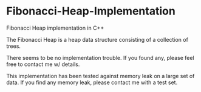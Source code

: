 Fibonacci-Heap-Implementation
=============================

Fibonacci Heap implementation in C++

The Fibonacci Heap is a heap data structure consisting of a collection
of trees.

There seems to be no implementation trouble. If you found any, please
feel free to contact me w/ details.

This implementation has been tested against memory leak on a large set
of data. If you find any memory leak, please contact me with a test set.

